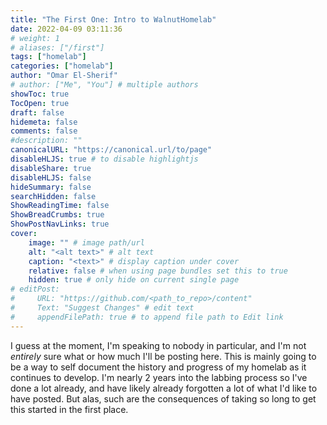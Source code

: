 ```yaml
---
title: "The First One: Intro to WalnutHomelab"
date: 2022-04-09 03:11:36
# weight: 1
# aliases: ["/first"]
tags: ["homelab"]
categories: ["homelab"]
author: "Omar El-Sherif"
# author: ["Me", "You"] # multiple authors
showToc: true
TocOpen: true
draft: false
hidemeta: false
comments: false
#description: ""
canonicalURL: "https://canonical.url/to/page"
disableHLJS: true # to disable highlightjs
disableShare: true
disableHLJS: false
hideSummary: false
searchHidden: false
ShowReadingTime: false
ShowBreadCrumbs: true
ShowPostNavLinks: true
cover:
    image: "" # image path/url
    alt: "<alt text>" # alt text
    caption: "<text>" # display caption under cover
    relative: false # when using page bundles set this to true
    hidden: true # only hide on current single page
# editPost:
#     URL: "https://github.com/<path_to_repo>/content"
#     Text: "Suggest Changes" # edit text
#     appendFilePath: true # to append file path to Edit link
---
```


I guess at the moment, I'm speaking to nobody in particular, and I'm not *entirely* sure what or how much I'll be posting here. This is mainly going to be a way to self document the history and progress of my homelab as it continues to develop. I'm nearly 2 years into the labbing process so I've done a lot already, and have likely already forgotten a lot of what I'd like to have posted. But alas, such are the consequences of taking so long to get this started in the first place.